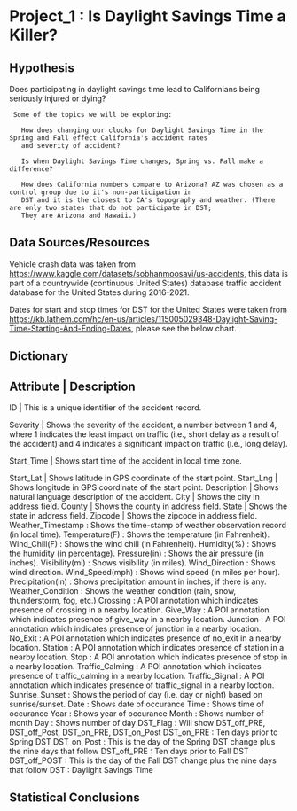  # Project_1 : Is Daylight Savings Time a Killer?

## Hypothesis
   
   Does participating in daylight savings time lead to Californians being seriously injured or dying?
    
     Some of the topics we will be exploring:  
     
       How does changing our clocks for Daylight Savings Time in the Spring and Fall effect California's accident rates 
       and severity of accident? 
            
       Is when Daylight Savings Time changes, Spring vs. Fall make a difference? 
       
       How does California numbers compare to Arizona? AZ was chosen as a control group due to it's non-participation in
       DST and it is the closest to CA's topography and weather. (There are only two states that do not participate in DST;
       They are Arizona and Hawaii.)
       
## Data Sources/Resources       
   
   Vehicle crash data was taken from https://www.kaggle.com/datasets/sobhanmoosavi/us-accidents,
   this data is part of a countrywide (continuous United States) database traffic accident database 
   for the United States during 2016-2021. 
   
   Dates for start and stop times for DST for the United States were taken from https://kb.lathem.com/hc/en-us/articles/115005029348-Daylight-Saving-Time-Starting-And-Ending-Dates, please see the below chart.
   
   
 ## Dictionary
   
      
Attribute	| Description
------------------------
ID | This is a unique identifier of the accident record.

Severity | Shows the severity of the accident, a number between 1 and 4, where 1 indicates the least impact on traffic (i.e., short delay as a result of the accident) and 4 indicates a significant impact on traffic (i.e., long delay).

Start_Time | Shows start time of the accident in local time zone.

Start_Lat | Shows latitude in GPS coordinate of the start point.
Start_Lng | Shows longitude in GPS coordinate of the start point.
Description | Shows natural language description of the accident.
City | Shows the city in address field.
County | Shows the county in address field.
State | Shows the state in address field.
Zipcode | Shows the zipcode in address field.
Weather_Timestamp : Shows the time-stamp of weather observation record (in local time).
Temperature(F) : Shows the temperature (in Fahrenheit).
Wind_Chill(F) : Shows the wind chill (in Fahrenheit).
Humidity(%) : Shows the humidity (in percentage).
Pressure(in) : Shows the air pressure (in inches).
Visibility(mi) : Shows visibility (in miles).
Wind_Direction : Shows wind direction.
Wind_Speed(mph) : Shows wind speed (in miles per hour).
Precipitation(in) : Shows precipitation amount in inches, if there is any.
Weather_Condition : Shows the weather condition (rain, snow, thunderstorm, fog, etc.)
Crossing : A POI annotation which indicates presence of crossing in a nearby location.
Give_Way : A POI annotation which indicates presence of give_way in a nearby location.
Junction : A POI annotation which indicates presence of junction in a nearby location.
No_Exit : A POI annotation which indicates presence of no_exit in a nearby location.
Station : A POI annotation which indicates presence of station in a nearby location.
Stop : A POI annotation which indicates presence of stop in a nearby location.
Traffic_Calming : A POI annotation which indicates presence of traffic_calming in a nearby location.
Traffic_Signal : A POI annotation which indicates presence of traffic_signal in a nearby loction.
Sunrise_Sunset : Shows the period of day (i.e. day or night) based on sunrise/sunset.
Date : Shows date of occurance
Time : Shows time of occurance
Year : Shows year of occurance
Month : Shows number of month 
Day : Shows number of day
DST_Flag : Will show DST_off_PRE, DST_off_Post, DST_on_PRE, DST_on_Post
DST_on_PRE : Ten days prior to Spring DST
DST_on_Post : This is the day of the Spring DST change plus the nine days that follow
DST_off_PRE : Ten days prior to Fall DST
DST_off_POST : This is the day of the Fall DST change plus the nine days that follow
DST : Daylight Savings Time



## Statistical Conclusions

